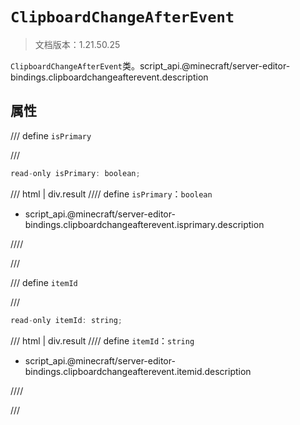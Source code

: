# `ClipboardChangeAfterEvent`

> 文档版本：1.21.50.25

`ClipboardChangeAfterEvent`类。script_api.@minecraft/server-editor-bindings.clipboardchangeafterevent.description

## 属性

/// define
`isPrimary`


///

```js
read-only isPrimary: boolean;
```

/// html | div.result
//// define
`isPrimary`：`boolean`

- script_api.@minecraft/server-editor-bindings.clipboardchangeafterevent.isprimary.description


////

///


/// define
`itemId`


///

```js
read-only itemId: string;
```

/// html | div.result
//// define
`itemId`：`string`

- script_api.@minecraft/server-editor-bindings.clipboardchangeafterevent.itemid.description


////

///

